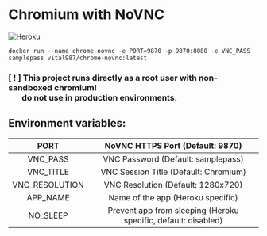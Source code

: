 # Chromium with NoVNC

[![Heroku](https://www.herokucdn.com/deploy/button.svg)](https://heroku.com/deploy?template=https://github.com/s15226285531/chrome-novnc)

```
docker run --name chrome-novnc -e PORT=9870 -p 9870:8080 -e VNC_PASS samplepass vital987/chrome-novnc:latest
```

<p><b><h3>[ ! ] This project runs directly as a root user with non-sandboxed chromium! <br>&nbsp;&nbsp;&nbsp;&nbsp;&nbsp;&nbsp;&nbsp;do not use in production environments.</h3></b></p>

## Environment variables: 
|      PORT      |                NoVNC HTTPS Port (Default: 9870)                |
|:--------------:|:--------------------------------------------------------------:|
|    VNC_PASS    |               VNC Password (Default: samplepass)               |
|    VNC_TITLE   |              VNC Session Title (Default: Chromium)             |
| VNC_RESOLUTION |               VNC Resolution (Default: 1280x720)               |
|    APP_NAME    |                Name of the app (Heroku specific)               |
|    NO_SLEEP    | Prevent app from sleeping (Heroku specific, default: disabled) |
